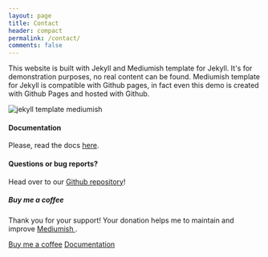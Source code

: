 ```yaml
---
layout: page
title: Contact
header: compact
permalink: /contact/
comments: false
---
```


<div class="row justify-content-between">
<div class="col-md-8 pr-5">

<p>This website is built with Jekyll and Mediumish template for Jekyll. It's for demonstration purposes, no real content can be found. Mediumish template for Jekyll is compatible with Github pages, in fact even this demo is created with Github Pages and hosted with Github.</p>

<p class="mb-5"><img class="shadow-lg" src="{{site.url}}/assets/images/mediumish-jekyll-template.png" alt="jekyll template mediumish" /></p>
<h4>Documentation</h4>

<p>Please, read the docs <a href="https://bootstrapstarter.com/bootstrap-templates/template-mediumish-bootstrap-jekyll/">here</a>.</p>

<h4>Questions or bug reports?</h4>

<p>Head over to our <a href="https://github.com/wowthemesnet/mediumish-theme-jekyll">Github repository</a>!</p>

</div>

<div class="col-md-4">

<div class="sticky-top sticky-top-80">
<h5>Buy me a coffee</h5>

<p>Thank you for your support! Your donation helps me to maintain and improve <a target="_blank" href="https://github.com/wowthemesnet/mediumish-theme-jekyll">Mediumish <i class="fab fa-github"></i></a>.</p>

<a target="_blank" href="https://www.wowthemes.net/donate/" class="btn btn-danger">Buy me a coffee</a> <a target="_blank" href="https://bootstrapstarter.com/bootstrap-templates/template-mediumish-bootstrap-jekyll/" class="btn btn-warning">Documentation</a>

</div>
</div>
</div>
